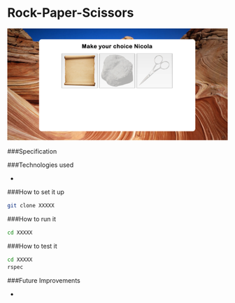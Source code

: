 Rock-Paper-Scissors
===================

![](public/images/rps-screenshot.png)


###Specification

###Technologies used

+

###How to set it up

```sh
git clone XXXXX
```

###How to run it

```sh
cd XXXXX

```

###How to test it

```sh
cd XXXXX
rspec
``` 

###Future Improvements

+
